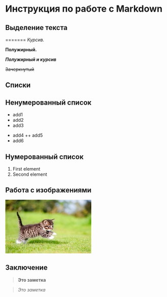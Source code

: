 # Инструкция по работе с Markdown


## Выделение текста
=======
*Курсив.*

**Полужирный.**

***Полужирный и курсив***

~~Зачеркнутый~~

## Списки

## Ненумерованный список

* add1
* add2
* add3
+ add4
++ add5
+ add6

## Нумерованный список

1. First element
2. Second element


## Работа с изображениями

![Hello Kitty!](kitten.jpg)


## Заключение

> **Это заметка**

> *Это заметка*


